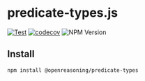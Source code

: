# predicate-types.js

[![Test](https://github.com/OpenReasoning/predicate-types.js/workflows/Test/badge.svg?branch=master&event=push)](https://github.com/OpenReasoning/predicate-types.js/actions?query=workflow%3ATest+event%3Apush+branch%3Amaster)
[![codecov](https://codecov.io/gh/OpenReasoning/predicate-types.js/branch/master/graph/badge.svg)](https://codecov.io/gh/OpenReasoning/predicate-types.js)
![NPM Version](https://img.shields.io/npm/v/@openreasoning/predicate-types.svg)

## Install

```bash
npm install @openreasoning/predicate-types
```
